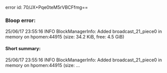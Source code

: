 error id: 70/JX+Pqe0teM5rVBCFfmg==
### Bloop error:

25/06/17 23:55:16 INFO BlockManagerInfo: Added broadcast_21_piece0 in memory on hpomen:44915 (size: 34.2 KiB, free: 4.5 GiB)
#### Short summary: 

25/06/17 23:55:16 INFO BlockManagerInfo: Added broadcast_21_piece0 in memory on hpomen:44915 (size: ...